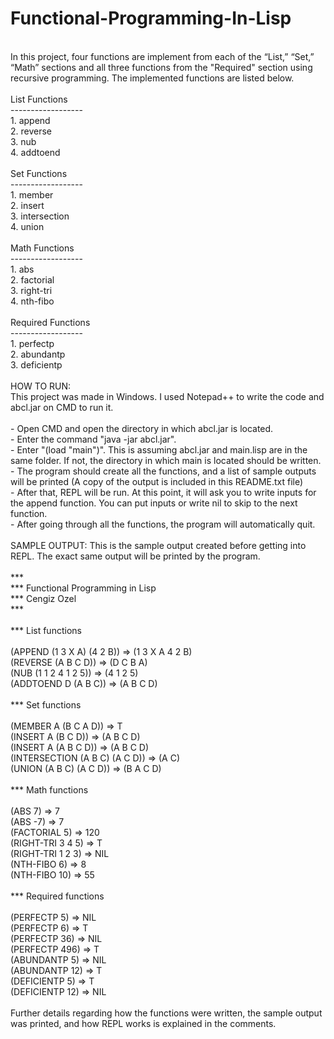 # Functional-Programming-In-Lisp<br />
<br />
In this project, four functions are implement from each of the “List,” “Set,” “Math” sections and all three functions from the "Required" section using recursive programming. The implemented functions are listed below.<br />
<br />
List Functions<br />
------------------<br />
1. append<br />
2. reverse<br />
3. nub<br />
4. addtoend<br />
<br />
Set Functions<br />
------------------<br />
1. member<br />
2. insert<br />
3. intersection<br />
4. union<br />
<br />
Math Functions<br />
------------------<br />
1. abs<br />
2. factorial<br />
3. right-tri<br />
4. nth-fibo<br />
<br />
Required Functions<br />
------------------<br />
1. perfectp<br />
2. abundantp<br />
3. deficientp<br />
<br />
HOW TO RUN:<br />
This project was made in Windows. I used Notepad++ to write the code and abcl.jar on CMD to run it.<br />
<br />
- Open CMD and open the directory in which abcl.jar is located.<br />
- Enter the command "java -jar abcl.jar".<br />
- Enter "(load "main")". This is assuming abcl.jar and main.lisp are in the same folder. If not, the directory in which main is located should be written.<br />
- The program should create all the functions, and a list of sample outputs will be printed (A copy of the output is included in this README.txt file)<br />
- After that, REPL will be run. At this point, it will ask you to write inputs for the append function. You can put inputs or write nil to skip to the next function.<br />
- After going through all the functions, the program will automatically quit.<br />
<br />
SAMPLE OUTPUT: This is the sample output created before getting into REPL. The exact same output will be printed by the program.<br />
<br />
***<br />
*** Functional Programming in Lisp<br />
*** Cengiz Ozel<br />
***<br />
<br />
*** List functions<br />
<br />
(APPEND (1 3 X A) (4 2 B)) => (1 3 X A 4 2 B)<br />
(REVERSE (A B C D)) => (D C B A)<br />
(NUB (1 1 2 4 1 2 5)) => (4 1 2 5)<br />
(ADDTOEND D (A B C)) => (A B C D)<br />
<br />
*** Set functions<br />
<br />
(MEMBER A (B C A D)) => T<br />
(INSERT A (B C D)) => (A B C D)<br />
(INSERT A (A B C D)) => (A B C D)<br />
(INTERSECTION (A B C) (A C D)) => (A C)<br />
(UNION (A B C) (A C D)) => (B A C D)<br />
<br />
*** Math functions<br />
<br />
(ABS 7) => 7<br />
(ABS -7) => 7<br />
(FACTORIAL 5) => 120<br />
(RIGHT-TRI 3 4 5) => T<br />
(RIGHT-TRI 1 2 3) => NIL<br />
(NTH-FIBO 6) => 8<br />
(NTH-FIBO 10) => 55<br />
<br />
*** Required functions<br />
<br />
(PERFECTP 5) => NIL<br />
(PERFECTP 6) => T<br />
(PERFECTP 36) => NIL<br />
(PERFECTP 496) => T<br />
(ABUNDANTP 5) => NIL<br />
(ABUNDANTP 12) => T<br />
(DEFICIENTP 5) => T<br />
(DEFICIENTP 12) => NIL<br />
<br />
Further details regarding how the functions were written, the sample output was printed, and how REPL works is explained in the comments.<br />
